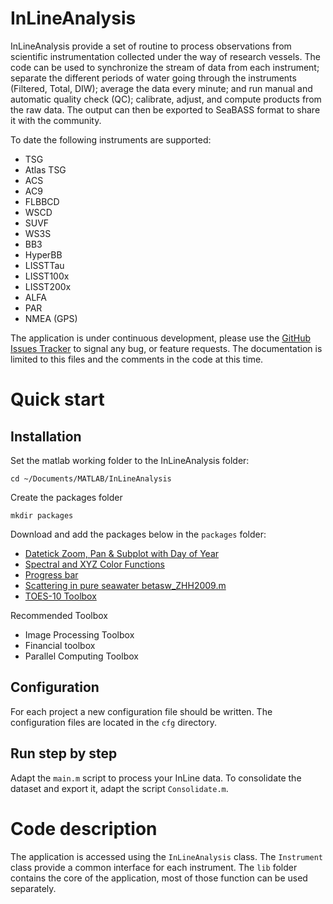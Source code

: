 InLineAnalysis
==============

InLineAnalysis provide a set of routine to process observations from scientific instrumentation collected under the way of research vessels. The code can be used to synchronize the stream of data from each instrument; separate the different periods of water going through the instruments (Filtered, Total, DIW); average the data every minute; and run manual and automatic quality check (QC); calibrate, adjust, and compute products from the raw data. The output can then be exported to SeaBASS format to share it with the community.

To date the following instruments are supported:
  + TSG
  + Atlas TSG
  + ACS
  + AC9
  + FLBBCD
  + WSCD
  + SUVF
  + WS3S
  + BB3
  + HyperBB
  + LISSTTau
  + LISST100x
  + LISST200x
  + ALFA
  + PAR
  + NMEA (GPS)

The application is under continuous development, please use the [GitHub Issues Tracker](https://github.com/OceanOptics/InLineAnalysis/issues) to signal any bug, or feature requests. The documentation is limited to this files and the comments in the code at this time.

# Quick start
## Installation
Set the matlab working folder to the InLineAnalysis folder:
  
    cd ~/Documents/MATLAB/InLineAnalysis

Create the packages folder
  
    mkdir packages

Download and add the packages below in the `packages` folder:
  + [Datetick Zoom, Pan & Subplot with Day of Year](https://www.mathworks.com/matlabcentral/fileexchange/25927-datetick-zoom--pan---subplot-with-day-of-year)
  + [Spectral and XYZ Color Functions](https://www.mathworks.com/matlabcentral/fileexchange/7021-spectral-and-xyz-color-functions?focused=5172034&tab=function)
  + [Progress bar](https://github.com/JAAdrian/MatlabProgressBar)
  + [Scattering in pure seawater betasw_ZHH2009.m](https://github.com/ooici/ion-functions/blob/master/ion_functions/data/matlab_scripts/flort/betasw_ZHH2009.m)
  + [TOES-10 Toolbox](https://www.teos-10.org/software.htm)


Recommended Toolbox
  + Image Processing Toolbox
  + Financial toolbox
  + Parallel Computing Toolbox

## Configuration
For each project a new configuration file should be written. The configuration files are located in the `cfg` directory.

## Run step by step
Adapt the `main.m` script to process your InLine data. To consolidate the dataset and export it, adapt the script `Consolidate.m`.

# Code description
The application is accessed using the `InLineAnalysis` class.
The `Instrument` class provide a common interface for each instrument. 
The `lib` folder contains the core of the application, most of those function can be used separately.
